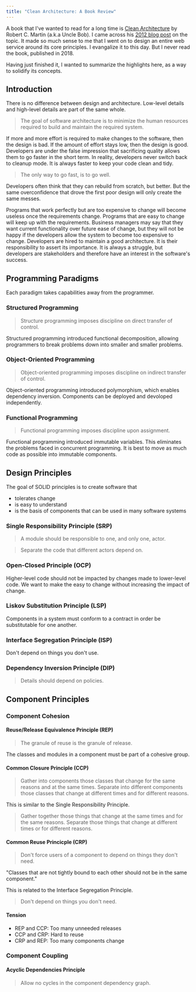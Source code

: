 ```yaml
---
title: "Clean Architecture: A Book Review"
---
```


A book that I've wanted to read for a long time is [Clean Architecture](https://www.amazon.com/Clean-Architecture-Craftsmans-Software-Structure/dp/0134494164/) by Robert C. Martin (a.k.a Uncle Bob). I came across his [2012 blog post](https://blog.cleancoder.com/uncle-bob/2012/08/13/the-clean-architecture.html) on the topic. It made so much sense to me that I went on to design an entire web service around its core principles. I evangalize it to this day. But I never read the book, published in 2018.

Having just finished it, I wanted to summarize the highlights here, as a way to solidify its concepts.

## Introduction

There is no difference between design and architecture. Low-level details and high-level details are part of the same whole.

> The goal of software architecture is to minimize the human resources required to build and maintain the required system.

If more and more effort is required to make changes to the software, then the design is bad. If the amount of effort stays low, then the design is good. Developers are under the false impression that sacrificing quality allows them to go faster in the short term. In reality, developers never switch back to cleanup mode. It is always faster to keep your code clean and tidy.

> The only way to go fast, is to go well.

Developers often think that they can rebuild from scratch, but better. But the same overconfidence that drove the first poor design will only create the same messes.

Programs that work perfectly but are too expensive to change will become useless once the requirements change. Programs that are easy to change will keep up with the requirements. Business managers may say that they want current functionality over future ease of change, but they will not be happy if the developers allow the system to become too expensive to change. Developers are hired to maintain a good architecture. It is their responsibility to assert its importance. It is always a struggle, but developers are stakeholders and therefore have an interest in the software's success.

## Programming Paradigms

Each paradigm takes capabilities away from the programmer.

### Structured Programming

> Structure programming imposes discipline on direct transfer of control.

Structured programming introduced functional decomposition, allowing programmers to break problems down into smaller and smaller problems.

### Object-Oriented Programming

> Object-oriented programming imposes discipline on indirect transfer of control.

Object-oriented programming introduced polymorphism, which enables dependency inversion. Components can be deployed and devoloped independently.

### Functional Programming

> Functional programming imposes discipline upon assignment.

Functional programming introduced immutable variables. This eliminates the problems faced in concurrent programming. It is best to move as much code as possible into immutable components.

## Design Principles

The goal of SOLID principles is to create software that

- tolerates change
- is easy to understand
- is the basis of components that can be used in many software systems

### Single Responsibility Principle (SRP)

> A module should be responsible to one, and only one, actor.

> Separate the code that different actors depend on.

### Open-Closed Principle (OCP)

Higher-level code should not be impacted by changes made to lower-level code. We want to make the easy to change without increasing the impact of change.

### Liskov Substitution Principle (LSP)

Components in a system must conform to a contract in order be substitutable for one another.

### Interface Segregation Principle (ISP)

Don't depend on things you don't use.

### Dependency Inversion Principle (DIP)

> Details should depend on policies.

## Component Principles

### Component Cohesion

#### Reuse/Release Equivalence Principle (REP)

> The granule of reuse is the granule of release.

The classes and modules in a component must be part of a cohesive group.

#### Common Closure Principle (CCP)

> Gather into components those classes that change for the same reasons and at the same times. Separate into different components those classes that change at different times and for different reasons.

This is similar to the Single Responsibility Principle.

> Gather together those things that change at the same times and for the same reasons. Separate those things that change at different times or for different reasons.

#### Common Reuse Princicple (CRP)

> Don't force users of a component to depend on things they don't need.

"Classes that are not tightly bound to each other should not be in the same component."

This is related to the Interface Segregation Principle.

> Don't depend on things you don't need.

#### Tension

- REP and CCP: Too many unneeded releases
- CCP and CRP: Hard to reuse
- CRP and REP: Too many components change

### Component Coupling

#### Acyclic Dependencies Principle

> Allow no cycles in the component dependency graph.


